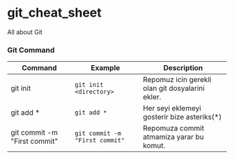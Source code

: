 # git_cheat_sheet
All about Git


### Git Command

| Command       | Example                     | Description                                                                                                                 |
| ------------- | --------------------------- | --------------------------------------------------------------------------------------------------------------------------- |
| git init | `git init <directory>`| Repomuz icin gerekli olan git dosyalarini ekler.                                                   |
| git add * | `git add *`      | Her seyi eklemeyi gosterir bize asteriks(*)                                                                  |
| git commit -m "First commit" | `git commit -m "First commit"`      | Repomuza commit atmamiza yarar bu komut. |
